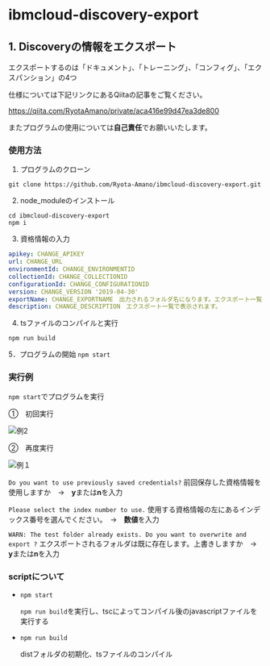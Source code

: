 # ibmcloud-discovery-export

## 1. Discoveryの情報をエクスポート
エクスポートするのは「ドキュメント」、「トレーニング」、「コンフィグ」、「エクスパンション」の4つ

仕様については下記リンクにあるQiitaの記事をご覧ください。

https://qiita.com/RyotaAmano/private/aca416e99d47ea3de800

またプログラムの使用については**自己責任**でお願いいたします。

### 使用方法
1. プログラムのクローン
```
git clone https://github.com/Ryota-Amano/ibmcloud-discovery-export.git
```
2. node_moduleのインストール
```
cd ibmcloud-discovery-export
npm i
```

3. 資格情報の入力
```Authentication.yaml
apikey: CHANGE_APIKEY
url: CHANGE_URL
environmentId: CHANGE_ENVIRONMENTID
collectionId: CHANGE_COLLECTIONID
configurationId: CHANGE_CONFIGURATIONID
version: CHANGE_VERSION '2019-04-30'
exportName: CHANGE_EXPORTNAME　出力されるフォルダ名になります。エクスポート一覧で表示されます
description: CHANGE_DESCRIPTION　エクスポート一覧で表示されます。
```
4. tsファイルのコンパイルと実行
```
npm run build
```
5．プログラムの開始
`npm start`

### 実行例
`npm start`でプログラムを実行

①　初回実行

![例2](https://user-images.githubusercontent.com/61644554/135296368-d4969063-7f97-439d-b3d6-17a249b79677.png)

②　再度実行

![例１](https://user-images.githubusercontent.com/61644554/135296514-9ab43d01-7634-4a4a-ab24-be8d7a460b2f.png)


`Do you want to use previously saved credentials?` 前回保存した資格情報を使用しますか　→　**y**または**n**を入力

`Please select the index number to use.` 使用する資格情報の左にあるインデックス番号を選んでください。　→　**数値**を入力

`WARN: The test folder already exists. Do you want to overwrite and export ?` エクスポートされるフォルダは既に存在します。上書きしますか　→　**y**または**n**を入力

### scriptについて
* `npm start`

  `npm run build`を実行し、tscによってコンパイル後のjavascriptファイルを実行する

* `npm run build`

  distフォルダの初期化、tsファイルのコンパイル

